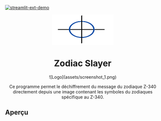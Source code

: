 [![streamlit-ext-demo](https://static.streamlit.io/badges/streamlit_badge_black_white.svg)](https://zodiacslayer-cdd7bne9mvfgdsn2uk5gnr.streamlit.app/)

<div align="center">

<img src="assets/logo.png" width="200" height="100" alt="Logo">
  <h1><b>Zodiac Slayer</b></h1>
  ![Logo](assets/screenshot_1.png)

  <p>
    Ce programme permet le déchiffrement du message du zodiaque Z-340 directement depuis une image 
    contenant les symboles du zodiaques spécifique au Z-340.
  </p>
</div>

## Aperçu
